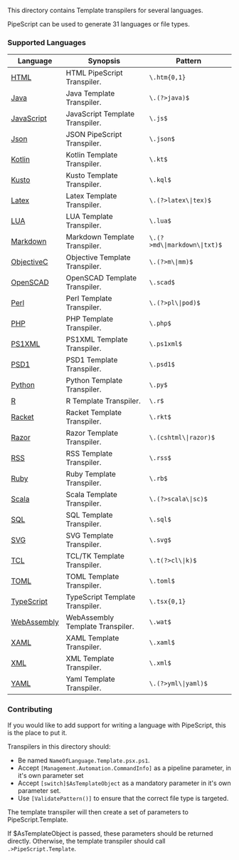 This directory contains Template transpilers for several languages.

PipeScript can be used to generate 31 languages or file types.

### Supported Languages


|Language                                   |Synopsis                        |Pattern                         |
|-------------------------------------------|--------------------------------|--------------------------------|
|[HTML](HTML.Template.psx.ps1)              |HTML PipeScript Transpiler.     |```\.htm{0,1}```                |
|[Java](Java.Template.psx.ps1)              |Java Template Transpiler.       |```\.(?>java)$```               |
|[JavaScript](JavaScript.Template.psx.ps1)  |JavaScript Template Transpiler. |```\.js$```                     |
|[Json](Json.Template.psx.ps1)              |JSON PipeScript Transpiler.     |```\.json$```                   |
|[Kotlin](Kotlin.Template.psx.ps1)          |Kotlin Template Transpiler.     |```\.kt$```                     |
|[Kusto](Kusto.Template.psx.ps1)            |Kusto Template Transpiler.      |```\.kql$```                    |
|[Latex](Latex.Template.psx.ps1)            |Latex Template Transpiler.      |```\.(?>latex\\|tex)$```        |
|[LUA](LUA.Template.psx.ps1)                |LUA Template Transpiler.        |```\.lua$```                    |
|[Markdown](Markdown.Template.psx.ps1)      |Markdown Template Transpiler.   |```\.(?>md\\|markdown\\|txt)$```|
|[ObjectiveC](ObjectiveC.Template.psx.ps1)  |Objective Template Transpiler.  |```\.(?>m\\|mm)$```             |
|[OpenSCAD](OpenSCAD.Template.psx.ps1)      |OpenSCAD Template Transpiler.   |```\.scad$```                   |
|[Perl](Perl.Template.psx.ps1)              |Perl Template Transpiler.       |```\.(?>pl\\|pod)$```           |
|[PHP](PHP.Template.psx.ps1)                |PHP Template Transpiler.        |```\.php$```                    |
|[PS1XML](PS1XML.Template.psx.ps1)          |PS1XML Template Transpiler.     |```\.ps1xml$```                 |
|[PSD1](PSD1.Template.psx.ps1)              |PSD1 Template Transpiler.       |```\.psd1$```                   |
|[Python](Python.Template.psx.ps1)          |Python Template Transpiler.     |```\.py$```                     |
|[R](R.Template.psx.ps1)                    |R Template Transpiler.          |```\.r$```                      |
|[Racket](Racket.Template.psx.ps1)          |Racket Template Transpiler.     |```\.rkt$```                    |
|[Razor](Razor.Template.psx.ps1)            |Razor Template Transpiler.      |```\.(cshtml\\|razor)$```       |
|[RSS](RSS.Template.psx.ps1)                |RSS Template Transpiler.        |```\.rss$```                    |
|[Ruby](Ruby.Template.psx.ps1)              |Ruby Template Transpiler.       |```\.rb$```                     |
|[Scala](Scala.Template.psx.ps1)            |Scala Template Transpiler.      |```\.(?>scala\\|sc)$```         |
|[SQL](SQL.Template.psx.ps1)                |SQL Template Transpiler.        |```\.sql$```                    |
|[SVG](SVG.template.psx.ps1)                |SVG Template Transpiler.        |```\.svg$```                    |
|[TCL](TCL.Template.psx.ps1)                |TCL/TK Template Transpiler.     |```\.t(?>cl\\|k)$```            |
|[TOML](TOML.Template.psx.ps1)              |TOML Template Transpiler.       |```\.toml$```                   |
|[TypeScript](TypeScript.Template.psx.ps1)  |TypeScript Template Transpiler. |```\.tsx{0,1}```                |
|[WebAssembly](WebAssembly.Template.psx.ps1)|WebAssembly Template Transpiler.|```\.wat$```                    |
|[XAML](XAML.Template.psx.ps1)              |XAML Template Transpiler.       |```\.xaml$```                   |
|[XML](XML.Template.psx.ps1)                |XML Template Transpiler.        |```\.xml$```                    |
|[YAML](YAML.Template.psx.ps1)              |Yaml Template Transpiler.       |```\.(?>yml\\|yaml)$```         |



### Contributing

If you would like to add support for writing a language with PipeScript, this is the place to put it.

Transpilers in this directory should:
* Be named `NameOfLanguage.Template.psx.ps1`.
* Accept `[Management.Automation.CommandInfo]` as a pipeline parameter, in it's own parameter set
* Accept `[switch]$AsTemplateObject` as a mandatory parameter in it's own parameter set.
* Use `[ValidatePattern()]` to ensure that the correct file type is targeted.

The template transpiler will then create a set of parameters to PipeScript.Template.

If $AsTemplateObject is passed, these parameters should be returned directly.
Otherwise, the template transpiler should call ```.>PipeScript.Template```.




